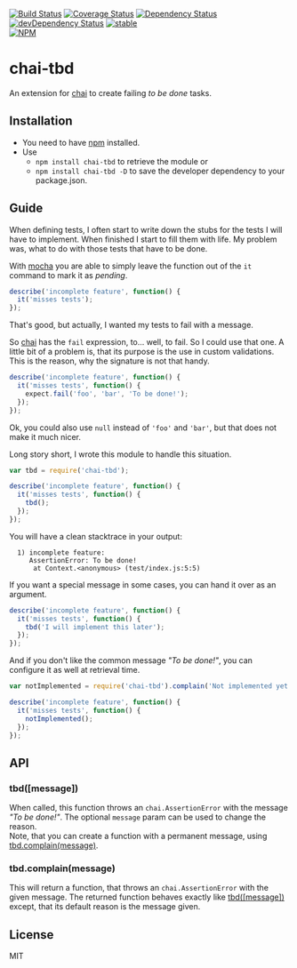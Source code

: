 [![Build Status][buildstatus-img]][buildstatus-url] [![Coverage Status][coverage-img]][coverage-url] [![Dependency Status][dependency-img]][dependency-url] [![devDependency Status][devDependency-img]][devDependency-url] [![stable][stable-img]][stability-url]  
[![NPM][nodei-img]][nodei-url]

# chai-tbd
An extension for [chai][] to create failing *to be done* tasks.

## Installation

* You need to have [npm][] installed. 
* Use 
    * `npm install chai-tbd` to retrieve the module or 
    * `npm install chai-tbd -D` to save the developer dependency to your package.json.

## Guide

When defining tests, I often start to write down the stubs for the tests I will have to implement. When finished I start to fill them with life. My problem was, what to do with those tests that have to be done.

With [mocha][] you are able to simply leave the function out of the `it` command to mark it as *pending*.

```javascript
describe('incomplete feature', function() {
  it('misses tests');
});
```

That's good, but actually, I wanted my tests to fail with a message.

So [chai][] has the `fail` expression, to... well, to fail. So I could use that one. A little bit of a problem is, that its purpose is the use in custom validations. This is the reason, why the signature is not that handy.

```javascript
describe('incomplete feature', function() {
  it('misses tests', function() {
    expect.fail('foo', 'bar', 'To be done!');
  });
});
```

Ok, you could also use `null` instead of `'foo'` and `'bar'`, but that does not make it much nicer.

Long story short, I wrote this module to handle this situation.

```javascript
var tbd = require('chai-tbd');

describe('incomplete feature', function() {
  it('misses tests', function() {
    tbd();
  });
});
```

You will have a clean stacktrace in your output:

```
  1) incomplete feature:
     AssertionError: To be done!
      at Context.<anonymous> (test/index.js:5:5)
```

If you want a special message in some cases, you can hand it over as an argument.

```javascript
describe('incomplete feature', function() {
  it('misses tests', function() {
    tbd('I will implement this later');
  });
});
```

And if you don't like the common message *"To be done!"*, you can configure it as well at retrieval time.

```javascript
var notImplemented = require('chai-tbd').complain('Not implemented yet');

describe('incomplete feature', function() {
  it('misses tests', function() {
    notImplemented();
  });
});
```


## API

### tbd([message])

When called, this function throws an `chai.AssertionError` with the message *"To be done!"*. The optional `message` param can be used to change the reason.  
Note, that you can create a function with a permanent message, using [tbd.complain(message)](#tbdcomplainmessage).

### tbd.complain(message)

This will return a function, that throws an `chai.AssertionError` with the given message. The returned function behaves exactly like [tbd([message])](#tbdmessage) except, that its default reason is the message given.

## License

MIT

[npm]:http://npmjs.org/
[chai]: https://www.npmjs.com/package/chai
[mocha]: https://www.npmjs.com/package/mocha

[buildstatus-img]: https://travis-ci.org/pmentz/chai-tbd.svg?branch=master
[buildstatus-url]: https://travis-ci.org/pmentz/chai-tbd
[coverage-img]: https://coveralls.io/repos/pmentz/chai-tbd/badge.svg?service=github&branch=master
[coverage-url]: https://coveralls.io/github/pmentz/chai-tbd?branch=master
[dependency-img]: https://david-dm.org/pmentz/chai-tbd.svg
[dependency-url]: https://david-dm.org/pmentz/chai-tbd
[devDependency-img]: https://david-dm.org/pmentz/chai-tbd/dev-status.svg
[devDependency-url]: https://david-dm.org/pmentz/chai-tbd#info=devDependencies
[stable-img]: https://img.shields.io/badge/stability-2%20--%20stable-brightgreen.svg?style=flat-round
[stability-url]: https://iojs.org/api/documentation.html#documentation_stability_index
[nodei-img]: https://nodei.co/npm/chai-tbd.png?compact=true
[nodei-url]: https://nodei.co/npm/chai-tbd/
